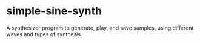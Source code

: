 simple-sine-synth
=================

A synthesizer program to generate, play, and save samples, using different waves and types of synthesis
